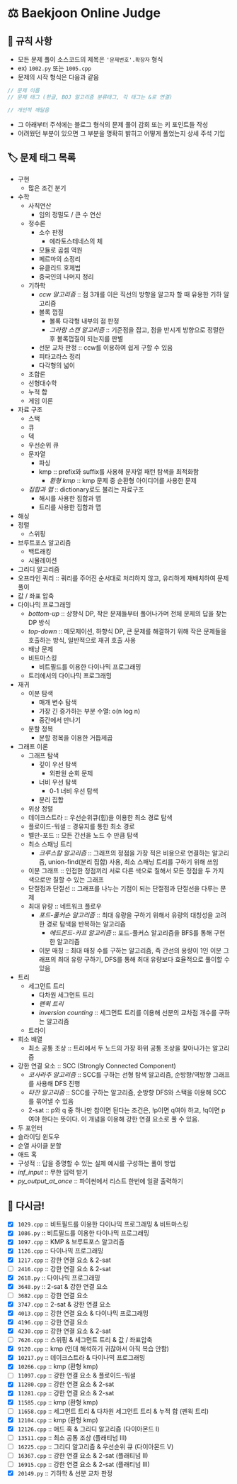 # ⚖️ Baekjoon Online Judge

## 📌 규칙 사항

- 모든 문제 풀이 소스코드의 제목은 `'문제번호'.확장자` 형식
- ex) `1002.py` 또는 `1005.cpp `
- 문제의 시작 형식은 다음과 같음

```cpp
// 문제 이름
// 문제 태그 (한글, BOJ 알고리즘 분류태그, 각 태그는 &로 연결)

// 개인적 깨달음
```

- 그 아래부터 주석에는 블로그 형식의 문제 풀이 감회 또는 키 포인트들 작성
- 어려웠던 부분이 있으면 그 부분을 명확히 밝히고 어떻게 풀었는지 상세 주석 기입

## 🏷️ 문제 태그 목록

- 구현
    - 많은 조건 분기
- 수학
    - 사칙연산
        - 임의 정밀도 / 큰 수 연산
    - 정수론
        - 소수 판정
            - 에라토스테네스의 체
        - 모듈로 곱셈 역원
        - 페르마의 소정리
        - 유클리드 호제법
        - 중국인의 나머지 정리
    - 기하학
        - *ccw 알고리즘* :: 점 3개를 이은 직선의 방향을 알고자 할 때 유용한 기하 알고리즘
        - 볼록 껍질
            - 볼록 다각형 내부의 점 판정
            - *그라함 스캔 알고리즘* :: 기준점을 잡고, 점을 반시계 방향으로 정렬한 후 볼록껍질이 되는지를 판별
        - 선분 교차 판정 :: ccw를 이용하여 쉽게 구할 수 있음
        - 피타고라스 정리
        - 다각형의 넓이
    - 조합론
    - 선형대수학
    - 누적 합
    - 게임 이론
- 자료 구조
    - 스택
    - 큐
    - 덱
    - 우선순위 큐
    - 문자열
        - 파싱
        - kmp :: prefix와 suffix를 사용해 문자열 패턴 탐색을 최적화함
            - *환형 kmp* :: kmp 문제 중 순환형 아이디어를 사용한 문제
    - *집합과 맵* :: dictionary로도 불리는 자료구조
        - 해시를 사용한 집합과 맵
        - 트리를 사용한 집합과 맵
- 해싱
- 정렬
    - 스위핑
- 브루트포스 알고리즘
    - 백트래킹
    - 시뮬레이션
- 그리디 알고리즘
- 오프라인 쿼리 :: 쿼리를 주어진 순서대로 처리하지 않고, 유리하게 재배치하여 문제 풀이
- 값 / 좌표 압축
- 다이나믹 프로그래밍
    - *bottom-up* :: 상향식 DP, 작은 문제들부터 풀어나가며 전체 문제의 답을 찾는 DP 방식
    - *top-down* :: 메모제이션, 하향식 DP, 큰 문제를 해결하기 위해 작은 문제들을 호출하는 방식, 일반적으로 재귀 호출 사용
    - 배낭 문제
    - 비트마스킹
        - 비트필드를 이용한 다이나믹 프로그래밍
    - 트리에서의 다이나믹 프로그래밍
- 재귀
    - 이분 탐색
        - 매개 변수 탐색
        - 가장 긴 증가하는 부분 수열: o(n log n)
        - 중간에서 만나기
    - 분할 정복
        - 분할 정복을 이용한 거듭제곱
- 그래프 이론
    - 그래프 탐색
        - 깊이 우선 탐색
            - 외판원 순회 문제
        - 너비 우선 탐색
            - 0-1 너비 우선 탐색
        - 분리 집합
    - 위상 정렬
    - 데이크스트라 :: 우선순위큐(힙)을 이용한 최소 경로 탐색
    - 플로이드-워셜 :: 경유지를 통한 최소 경로
    - 벨만-포드 :: 모든 간선을 노드 수 만큼 탐색
    - 최소 스패닝 트리
        - *크루스칼 알고리즘* :: 그래프의 정점을 가장 적은 비용으로 연결하는 알고리즘, union-find(분리 집합) 사용, 최소 스패닝 트리를 구하기 위해 쓰임
    - 이분 그래프 :: 인접한 정점끼리 서로 다른 색으로 칠해서 모든 정점을 두 가지 색으로만 칠할 수 있는 그래프
    - 단절점과 단절선 :: 그래프를 나누는 기점이 되는 단절점과 단절선을 다루는 문제
    - 최대 유량 :: 네트워크 플로우
        - *포드-풀커슨 알고리즘* :: 최대 유량을 구하기 위해서 유량의 대칭성을 고려한 경로 탐색을 반복하는 알고리즘
            - *에드몬드-카프 알고리즘* :: 포드-풀커스 알고리즘을 BFS를 통해 구현한 알고리즘 
        - 이분 매칭 :: 최대 매칭 수를 구하는 알고리즘, 즉 간선의 용량이 1인 이분 그래프의 최대 유량 구하기, DFS를 통해 최대 유량보다 효율적으로 풀이할 수 있음
- 트리
    - 세그먼트 트리
        - 다차원 세그먼트 트리
        - *펜윅 트리*
        - *inversion counting* :: 세그먼트 트리를 이용해 선분의 교차점 개수를 구하는 알고리즘
    - 트라이
- 희소 배열
    - 최소 공통 조상 :: 트리에서 두 노드의 가장 하위 공통 조상을 찾아나가는 알고리즘
- 강한 연결 요소 :: SCC (Strongly Connected Component)
    - *코사라주 알고리즘* :: SCC를 구하는 선형 탐색 알고리즘, 순방향/역방향 그래프를 사용해 DFS 진행
    - *타잔 알고리즘* :: SCC를 구하는 알고리즘, 순방향 DFS와 스택을 이용해 SCC를 묶어낼 수 있음
    - 2-sat :: p와 q 중 하나만 참이면 된다는 조건은, !p이면 q여야 하고, !q이면 p여야 한다는 뜻이다. 이 개념을 이용해 강한 연결 요소로 풀 수 있음.
- 두 포인터
- 슬라이딩 윈도우
- 순열 사이클 분할
- 애드 혹
- 구성적 :: 답을 증명할 수 있는 실제 예시를 구성하는 풀이 방법
- *inf_input* :: 무한 입력 받기
- *py_output_at_once* :: 파이썬에서 리스트 한번에 일괄 출력하기

## 🧱 다시금!
- [x] `1029.cpp` :: 비트필드를 이용한 다이나믹 프로그래밍 & 비트마스킹
- [x] `1086.py` :: 비트필드를 이용한 다이나믹 프로그래밍
- [x] `1097.cpp` :: KMP & 브루트포스 알고리즘
- [x] `1126.cpp` :: 다이나믹 프로그래밍
- [x] `1217.cpp` :: 강한 연결 요소 & 2-sat
- [ ] `2416.cpp` :: 강한 연결 요소 & 2-sat
- [x] `2618.py` :: 다이나믹 프로그래밍
- [x] `3648.py` :: 2-sat & 강한 연결 요소
- [ ] `3682.cpp` :: 강한 연결 요소
- [x] `3747.cpp` :: 2-sat & 강한 연결 요소
- [x] `4013.cpp` :: 강한 연결 요소 & 다이나믹 프로그래밍
- [x] `4196.cpp` :: 강한 연결 요소
- [x] `4230.cpp` :: 강한 연결 요소 & 2-sat
- [ ] `7626.cpp` :: 스위핑 & 세그먼트 트리 & 값 / 좌표압축
- [x] `9120.cpp` :: kmp (인데 해석하기 귀찮아서 아직 복습 안함)
- [x] `10217.py` :: 데이크스트라 & 다이나믹 프로그래밍
- [x] `10266.cpp` :: kmp (환형 kmp)
- [ ] `11097.cpp` :: 강한 연결 요소 & 플로이드-워셜
- [x] `11280.cpp` :: 강한 연결 요소 & 2-sat
- [x] `11281.cpp` :: 강한 연결 요소 & 2-sat
- [x] `11585.cpp` :: kmp (환형 kmp)
- [ ] `11658.cpp` :: 세그먼트 트리 & 다차원 세그먼트 트리 & 누적 합 (펜윅 트리)
- [x] `12104.cpp` :: kmp (환형 kmp)
- [x] `12126.cpp` :: 애드 혹 & 그리디 알고리즘 (다이아몬드 I)
- [ ] `13511.cpp` :: 최소 공통 조상 (플래티넘 III)
- [ ] `16225.cpp` :: 그리디 알고리즘 & 우선순위 큐 (다이아몬드 V)
- [ ] `16367.cpp` :: 강한 연결 요소 & 2-sat (플래티넘 II)
- [ ] `16915.cpp` :: 강한 연결 요소 & 2-sat (플래티넘 III)
- [x] `20149.py` :: 기하학 & 선분 교차 판정